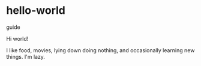 # hello-world
guide

Hi world!

I like food, movies, lying down doing nothing, and occasionally learning new things. I'm lazy. 
